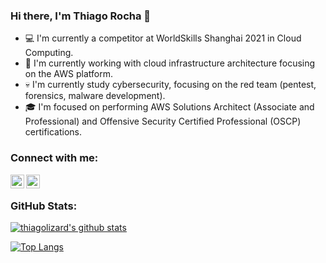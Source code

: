 ### Hi there, I'm Thiago Rocha :penguin:

- :computer: I'm currently a competitor at WorldSkills Shanghai 2021 in Cloud Computing.
- :milky_way: I'm currently working with cloud infrastructure architecture focusing on the AWS platform.
- :skull: I'm currently study cybersecurity, focusing on the red team (pentest, forensics, malware development).
- :mortar_board: I'm focused on performing AWS Solutions Architect (Associate and Professional) and Offensive Security Certified Professional (OSCP) certifications.

### Connect with me:

[<img align="left" alt="thiagolizard | LinkedIn" width="22px" src="https://cdn.jsdelivr.net/npm/simple-icons@v3/icons/linkedin.svg" />](https://www.linkedin.com/in/thiagolizardd/)
[<img align="left" alt="thiagolizard | Instagram" width="22px" src="https://cdn.jsdelivr.net/npm/simple-icons@v3/icons/instagram.svg" />](https://instagram.com/thiagoarjo/)

<br />

### GitHub Stats:

[![thiagolizard's github stats](https://github-readme-stats.vercel.app/api?username=thiagolizard&count_private=true&theme=tokyonight)](https://github.com/anuraghazra/github-readme-stats)

[![Top Langs](https://github-readme-stats.vercel.app/api/top-langs/?username=thiagolizard&layout=compact&count_private=true&theme=tokyonight)](https://github.com/anuraghazra/github-readme-stats)


